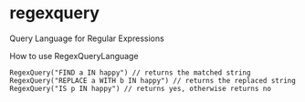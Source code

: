 # regexquery
Query Language for Regular Expressions


How to use RegexQueryLanguage


    RegexQuery("FIND a IN happy") // returns the matched string
    RegexQuery("REPLACE a WITH b IN happy") // returns the replaced string
    RegexQuery("IS p IN happy") // returns yes, otherwise returns no
